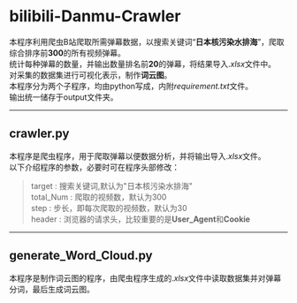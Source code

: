 # bilibili-Danmu-Crawler
本程序利用爬虫B站爬取所需弹幕数据，以搜索关键词“**日本核污染水排海**”，爬取综合排序前**300**的所有视频弹幕。<br>
统计每种弹幕的数量，并输出数量排名前**20**的弹幕，将结果导入.*xlsx*文件中。<br>
对采集的数据集进行可视化表示，制作**词云图**。<br>
本程序分为两个子程序，均由python写成，内附*requirement.txt*文件。  <br>
输出统一储存于output文件夹。  
***
## crawler.py
本程序是爬虫程序，用于爬取弹幕以便数据分析，并将输出导入.*xlsx*文件。<br>
以下介绍程序的参数，必要时可在程序头部修改：
> target : 搜索关键词,默认为"日本核污染水排海"<br>
> total_Num : 爬取的视频数，默认为300<br>
> step : 步长，即每次爬取的视频数，默认为30<br>
> header : 浏览器的请求头，比较重要的是**User_Agent**和**Cookie**<br>

***
## generate_Word_Cloud.py
本程序是制作词云图的程序，由爬虫程序生成的.*xlsx*文件中读取数据集并对弹幕分词，最后生成词云图。
